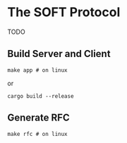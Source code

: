 # The SOFT Protocol 

TODO

## Build Server and Client
```
make app # on linux
```
or
```
cargo build --release
```

## Generate RFC
```
make rfc # on linux
```
